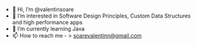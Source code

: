 - 👋 Hi, I’m @valentinsoare
- 👀 I’m interested in Software Design Principles, Custom Data Structures and high performance apps
- 🌱 I’m currently learning Java
- 📫 How to reach me - > soarevalentinn@gmail.com
